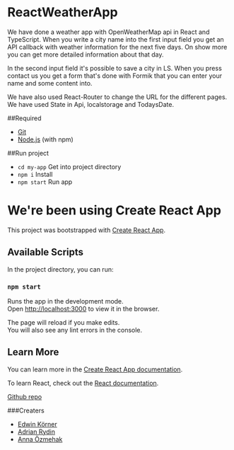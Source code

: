 # ReactWeatherApp

We have done a weather app with OpenWeatherMap api in React and TypeScript.
When you write a city name into the first input field you get an API callback with weather information for the next five days.
On show more you can get more detailed information about that day.

In the second input field it's possible to save a city in LS.
When you press contact us you get a form that's done with Formik that you can enter your name and some content into.

We have also used React-Router to change the URL for the different pages. We have used State in Api, localstorage and TodaysDate.

##Required
* [Git](https://git-scm.com/)
* [Node.js](https://nodejs.org/) (with npm)

##Run project
* `cd my-app` Get into project directory
* `npm i` Install
* `npm start` Run app


# We're been using Create React App

This project was bootstrapped with [Create React App](https://github.com/facebook/create-react-app).

## Available Scripts

In the project directory, you can run:

### `npm start`

Runs the app in the development mode.\
Open [http://localhost:3000](http://localhost:3000) to view it in the browser.

The page will reload if you make edits.\
You will also see any lint errors in the console.

## Learn More

You can learn more in the [Create React App documentation](https://facebook.github.io/create-react-app/docs/getting-started).

To learn React, check out the [React documentation](https://reactjs.org/).

[Github repo](https://github.com/AdrianRydin/ReactWeatherApp)

###Creaters
* [Edwin Körner](https://github.com/EdwinKorner)
* [Adrian Rydin](https://github.com/AdrianRydin)
* [Anna Özmehak](https://github.com/A-Ozmehak)
